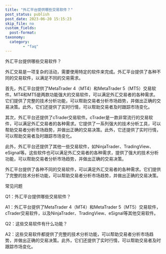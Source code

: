 ```yaml
---
title: "外汇平台提供哪些交易软件？"
post_status: publish
post_date: 2023-06-20 15:15:23
skip_file: no
custom_fields: 
  post-format: 
taxonomy:
  category:
        - "faq"
---
```


外汇平台提供哪些交易软件？

外汇交易是一项复杂的活动，需要使用特定的软件来完成。外汇平台提供了各种不同的交易软件，以满足不同的交易需求。

首先，外汇平台提供了MetaTrader 4（MT4）和MetaTrader 5（MT5）交易软件。MT4和MT5是两款功能强大的交易软件，可以满足外汇交易者的各种需求。它们提供了完整的技术分析功能，可以帮助交易者分析市场趋势，并做出正确的交易决策。此外，它们还提供了实时行情，可以帮助交易者及时跟踪市场变化。

其次，外汇平台还提供了cTrader交易软件。cTrader是一款非常流行的交易软件，可以满足外汇交易者的各种需求。它提供了一系列强大的技术分析工具，可以帮助交易者分析市场趋势，并做出正确的交易决策。此外，它还提供了实时行情，可以帮助交易者及时跟踪市场变化。

此外，外汇平台还提供了其他一些交易软件，如NinjaTrader、TradingView、eSignal等。这些软件也可以满足外汇交易者的各种需求，提供了强大的技术分析功能，可以帮助交易者分析市场趋势，并做出正确的交易决策。

外汇平台提供了各种不同的交易软件，可以满足外汇交易者的各种需求。它们提供了完整的技术分析功能，可以帮助交易者分析市场趋势，并做出正确的交易决策。

常见问题

Q1：外汇平台提供哪些交易软件？

A1：外汇平台提供了MetaTrader 4（MT4）和MetaTrader 5（MT5）交易软件，cTrader交易软件，以及NinjaTrader、TradingView、eSignal等其他交易软件。

Q2：这些交易软件有什么功能？

A2：这些交易软件都提供了完整的技术分析功能，可以帮助交易者分析市场趋势，并做出正确的交易决策。此外，它们还提供了实时行情，可以帮助交易者及时跟踪市场变化。
